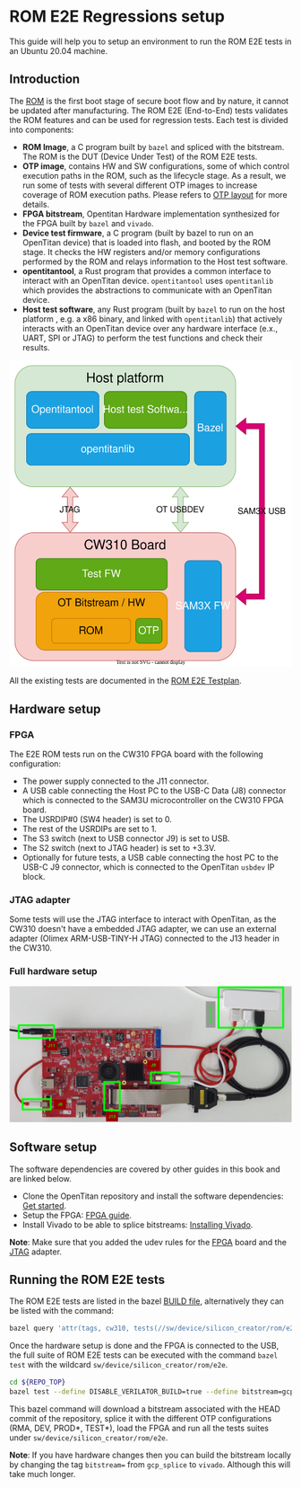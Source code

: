 # ROM E2E Regressions setup
This guide will help you to setup an environment to run the ROM E2E tests in an Ubuntu 20.04 machine.

## Introduction
The [ROM](../README.md) is the first boot stage of secure boot flow and by nature, it cannot be updated after manufacturing.
The ROM E2E (End-to-End) tests validates the ROM features and can be used for regression tests.
Each test is divided into components:
 - **ROM Image**, a C program built by `bazel` and spliced with the bitstream. The ROM is the DUT (Device Under Test) of the ROM E2E tests.
 - **OTP image**, contains HW and SW configurations, some of which control execution paths in the ROM, such as the lifecycle stage. As a result, we run some of tests with several different OTP images to increase coverage of ROM execution paths. Please refers to [OTP layout](https://opentitan.org/book/hw/ip/otp_ctrl/index.html?highlight=CREATOR_SW_CFG_AST_INIT_EN#direct-access-memory-map) for more details.
 - **FPGA bitstream**, Opentitan Hardware implementation synthesized for the FPGA built by `bazel` and `vivado`.
 - **Device test firmware**, a C program (built by bazel to run on an OpenTitan device) that is loaded into flash, and booted by the ROM stage. It checks the HW registers and/or memory configurations performed by the ROM and relays information to the Host test software.
 - **opentitantool**, a Rust program that provides a common interface to interact with an OpenTitan device. `opentitantool` uses `opentitanlib` which provides the abstractions to communicate with an OpenTitan device.
 - **Host test software**, any Rust program (built by `bazel` to run on the host platform , e.g. a x86 binary, and linked with `opentitanlib`) that actively interacts with an OpenTitan device over any hardware interface (e.x., UART, SPI or JTAG) to perform the test functions and check their results.

![Architecture](ROM_E2E_Tests.svg)

All the existing tests are documented in the [ROM E2E Testplan](https://github.com/lowRISC/OpenTitan/blob/master/sw/device/silicon_creator/rom/data/rom_e2e_testplan.hjson).
## Hardware setup
### FPGA
The E2E ROM tests run on the CW310 FPGA board with the following configuration:
 - The power supply connected to the J11 connector.
 - A USB cable connecting the Host PC to the USB-C Data (J8) connector which is connected to the SAM3U microcontroller on the CW310 FPGA board.
 - The USRDIP#0 (SW4 header) is set to 0.
 - The rest of the USRDIPs are set to 1.
 - The S3 switch (next to USB connector J9) is set to USB.
 - The S2 switch (next to JTAG header) is set to +3.3V.
 - Optionally for future tests, a USB cable connecting the host PC to the USB-C J9 connector, which is connected to the OpenTitan `usbdev` IP block.

### JTAG adapter
Some tests will use the JTAG interface to interact with OpenTitan, as the CW310 doesn't have a embedded JTAG adapter, we can use an external adapter (Olimex ARM-USB-TINY-H JTAG) connected to the J13 header in the CW310.

### Full hardware setup
![Full hardware setup](CW310_setup.png)

## Software setup
The software dependencies are covered by other guides in this book and are linked below.
- Clone the OpenTitan repository and install the software dependencies: [Get started](https://opentitan.org/guides/getting_started).
- Setup the FPGA: [FPGA guide](https://opentitan.org/guides/getting_started/setup_fpga.html).
- Install Vivado to be able to splice bitstreams: [Installing Vivado](https://opentitan.org/guides/getting_started/install_vivado).

**Note**: Make sure that you added the udev rules for the [FPGA](https://opentitan.org/guides/getting_started/install_vivado#device-permissions-udev-rules) board and the [JTAG](https://opentitan.org/guides/getting_started/setup_fpga.html#device-permissions-udev-rules) adapter.

## Running the ROM E2E tests
The ROM E2E tests are listed in the bazel [BUILD file](https://github.com/lowRISC/OpenTitan/blob/master/sw/device/silicon_creator/rom/e2e/BUILD), alternatively they can be listed with the command:
```sh
bazel query 'attr(tags, cw310, tests(//sw/device/silicon_creator/rom/e2e/...))
```
Once the hardware setup is done and the FPGA is connected to the USB, the full suite of ROM E2E tests can be executed with the command `bazel test` with the wildcard `sw/device/silicon_creator/rom/e2e`.
```sh
cd ${REPO_TOP}
bazel test --define DISABLE_VERILATOR_BUILD=true --define bitstream=gcp_splice --test_tag_filters=-verilator,-dv,-broken --build_tests_only //sw/device/silicon_creator/rom/e2e/...
```
This bazel command will download a bitstream associated with the HEAD commit of the repository, splice it with the different OTP configurations (RMA, DEV, PROD*, TEST*), load the FPGA and run all the tests suites under `sw/device/silicon_creator/rom/e2e`.

**Note**: If you have hardware changes then you can build the bitstream locally by changing the tag `bitstream=` from `gcp_splice` to `vivado`. Although this will take much longer.
